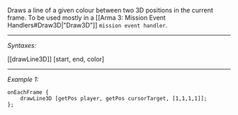 Draws a line of a given colour between two 3D positions in the current frame. To be used mostly in a [[Arma 3: Mission Event Handlers#Draw3D|"Draw3D"]] `mission event handler`.


---
*Syntaxes:*

[[drawLine3D]] [start, end, color]

---
*Example 1:*

```sqf
onEachFrame {
	drawLine3D [getPos player, getPos cursorTarget, [1,1,1,1]];
};
```